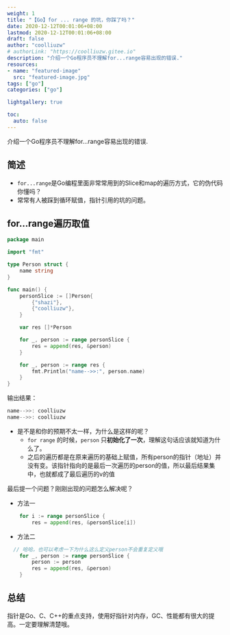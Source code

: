```yaml
---
weight: 1
title: "【Go】for ... range 的坑，你踩了吗？"
date: 2020-12-12T00:01:06+08:00
lastmod: 2020-12-12T00:01:06+08:00
draft: false
author: "coolliuzw"
# authorLink: "https://coolliuzw.gitee.io"
description: "介绍一个Go程序员不理解for...range容易出现的错误."
resources:
- name: "featured-image"
  src: "featured-image.jpg"
tags: ["go"]
categories: ["go"]

lightgallery: true

toc:
  auto: false
---
```


介绍一个Go程序员不理解for...range容易出现的错误.

<!--more-->

## 简述

- `for...range`是Go编程里面非常常用到的Slice和map的遍历方式，它的伪代码你懂吗？
- 常常有人被踩到循环赋值，指针引用的坑的问题。

## for...range遍历取值

```go
package main

import "fmt"

type Person struct {
	name string
}

func main() {
	personSlice := []Person{
		{"shazi"},
		{"coolliuzw"},
	}

	var res []*Person

	for _, person := range personSlice {
		res = append(res, &person)
	}

	for _, person := range res {
		fmt.Println("name-->>:", person.name)
	}
}
```

输出结果：

```go
name-->>: coolliuzw
name-->>: coolliuzw
```

- 是不是和你的预期不太一样，为什么是这样的呢？
  - `for range` 的时候，`person` 只**初始化了一次**，理解这句话应该就知道为什么了。
  - 之后的遍历都是在原来遍历的基础上赋值，所有person的指针（地址）并没有变。该指针指向的是最后一次遍历的person的值，所以最后结果集中，也就都成了最后遍历的v的值


最后提一个问题？刚刚出现的问题怎么解决呢？

- 方法一
```go
	for i := range personSlice {
		res = append(res, &personSlice[i])
```
- 方法二
```go
  // 哈哈，也可以考虑一下为什么这么定义person不会重复定义哦
	for _, person := range personSlice {
		person := person
		res = append(res, &person)
	}
```
## 总结

指针是Go、C、C++的重点支持，使用好指针对内存，GC、性能都有很大的提高。一定要理解清楚哦。